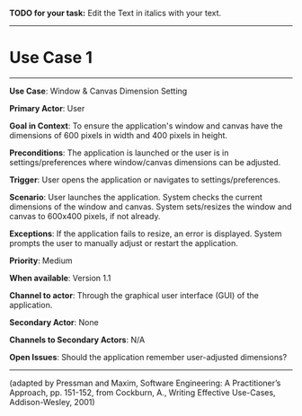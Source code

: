 **TODO for your task:** Edit the Text in italics with your text.

<hr>

# Use Case 1

<hr>

**Use Case**:  Window & Canvas Dimension Setting

**Primary Actor**: User 

**Goal in Context**: To ensure the application's window and canvas have the dimensions of 600 pixels in width and 400 pixels in height.

**Preconditions**: The application is launched or the user is in settings/preferences where window/canvas dimensions can be adjusted.

**Trigger**: User opens the application or navigates to settings/preferences.
  
**Scenario**: 
User launches the application.
System checks the current dimensions of the window and canvas.
System sets/resizes the window and canvas to 600x400 pixels, if not already.
 
**Exceptions**: 
If the application fails to resize, an error is displayed.
System prompts the user to manually adjust or restart the application.

**Priority**:  Medium

**When available**: Version 1.1

**Channel to actor**: Through the graphical user interface (GUI) of the application.

**Secondary Actor**: None

**Channels to Secondary Actors**:  N/A

**Open Issues**: 
Should the application remember user-adjusted dimensions?

<hr>



(adapted by Pressman and Maxim, Software Engineering: A Practitioner’s Approach, pp. 151-152, from Cockburn,
A., Writing Effective Use-Cases, Addison-Wesley, 2001)
